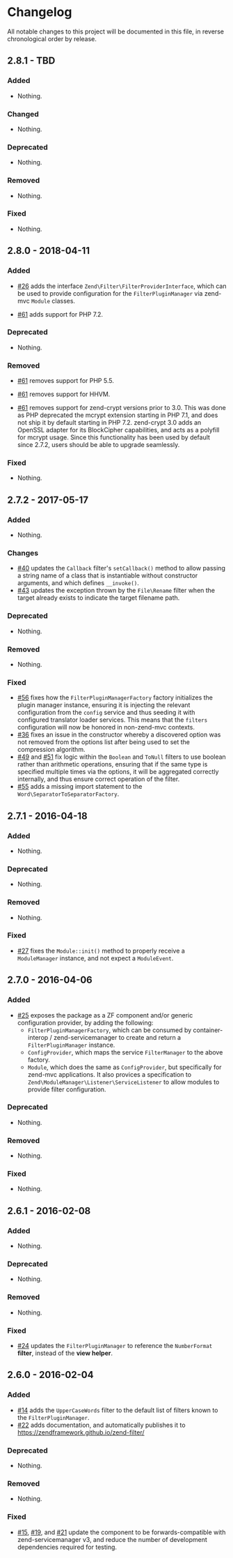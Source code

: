 # Changelog

All notable changes to this project will be documented in this file, in reverse chronological order by release.

## 2.8.1 - TBD

### Added

- Nothing.

### Changed

- Nothing.

### Deprecated

- Nothing.

### Removed

- Nothing.

### Fixed

- Nothing.

## 2.8.0 - 2018-04-11

### Added

- [#26](https://github.com/zendframework/zend-filter/pull/26) adds the interface
  `Zend\Filter\FilterProviderInterface`, which can be used to provide
  configuration for the `FilterPluginManager` via zend-mvc `Module` classes.

- [#61](https://github.com/zendframework/zend-filter/pull/61) adds support for
  PHP 7.2.

### Deprecated

- Nothing.

### Removed

- [#61](https://github.com/zendframework/zend-filter/pull/61) removes support
  for PHP 5.5.

- [#61](https://github.com/zendframework/zend-filter/pull/61) removes support
  for HHVM.

- [#61](https://github.com/zendframework/zend-filter/pull/61) removes support
  for zend-crypt versions prior to 3.0. This was done as PHP deprecated the
  mcrypt extension starting in PHP 7.1, and does not ship it by default
  starting in PHP 7.2. zend-crypt 3.0 adds an OpenSSL adapter for its
  BlockCipher capabilities, and acts as a polyfill for mcrypt usage. Since this
  functionality has been used by default since 2.7.2, users should be able to
  upgrade seamlessly.

### Fixed

- Nothing.

## 2.7.2 - 2017-05-17

### Added

- Nothing.

### Changes

- [#40](https://github.com/zendframework/zend-filter/pull/40) updates the
  `Callback` filter's `setCallback()` method to allow passing a string name of a
  class that is instantiable without constructor arguments, and which defines
  `__invoke()`.
- [#43](https://github.com/zendframework/zend-filter/pull/43) updates the
  exception thrown by the `File\Rename` filter when the target already exists to
  indicate the target filename path.

### Deprecated

- Nothing.

### Removed

- Nothing.

### Fixed

- [#56](https://github.com/zendframework/zend-filter/pull/56) fixes how the
  `FilterPluginManagerFactory` factory initializes the plugin manager instance,
  ensuring it is injecting the relevant configuration from the `config` service
  and thus seeding it with configured translator loader services. This means
  that the `filters` configuration will now be honored in non-zend-mvc contexts.
- [#36](https://github.com/zendframework/zend-filter/pull/36) fixes an issue in
  the constructor whereby a discovered option was not removed from the options
  list after being used to set the compression algorithm.
- [#49](https://github.com/zendframework/zend-filter/pull/49) and
  [#51](https://github.com/zendframework/zend-filter/pull/51) fix logic within
  the `Boolean` and `ToNull` filters to use boolean rather than arithmetic
  operations, ensuring that if the same type is specified multiple times via the
  options, it will be aggregated correctly internally, and thus ensure correct
  operation of the filter.
- [#55](https://github.com/zendframework/zend-filter/pull/55) adds a missing
  import statement to the `Word\SeparatorToSeparatorFactory`.

## 2.7.1 - 2016-04-18

### Added

- Nothing.

### Deprecated

- Nothing.

### Removed

- Nothing.

### Fixed

- [#27](https://github.com/zendframework/zend-filter/pull/27) fixes the
  `Module::init()` method to properly receive a `ModuleManager` instance, and
  not expect a `ModuleEvent`.

## 2.7.0 - 2016-04-06

### Added

- [#25](https://github.com/zendframework/zend-filter/pull/25) exposes the
  package as a ZF component and/or generic configuration provider, by adding the
  following:
  - `FilterPluginManagerFactory`, which can be consumed by container-interop /
    zend-servicemanager to create and return a `FilterPluginManager` instance.
  - `ConfigProvider`, which maps the service `FilterManager` to the above
    factory.
  - `Module`, which does the same as `ConfigProvider`, but specifically for
    zend-mvc applications. It also provices a specification to
    `Zend\ModuleManager\Listener\ServiceListener` to allow modules to provide
    filter configuration.

### Deprecated

- Nothing.

### Removed

- Nothing.

### Fixed

- Nothing.

## 2.6.1 - 2016-02-08

### Added

- Nothing.

### Deprecated

- Nothing.

### Removed

- Nothing.

### Fixed

- [#24](https://github.com/zendframework/zend-filter/pull/24) updates the
  `FilterPluginManager` to reference the `NumberFormat` **filter**, instead of
  the **view helper**.

## 2.6.0 - 2016-02-04

### Added

- [#14](https://github.com/zendframework/zend-filter/pull/14) adds the
  `UpperCaseWords` filter to the default list of filters known to the
  `FilterPluginManager`.
- [#22](https://github.com/zendframework/zend-filter/pull/22) adds
  documentation, and automatically publishes it to
  https://zendframework.github.io/zend-filter/

### Deprecated

- Nothing.

### Removed

- Nothing.

### Fixed

- [#15](https://github.com/zendframework/zend-filter/pull/15),
  [#19](https://github.com/zendframework/zend-filter/pull/19), and
  [#21](https://github.com/zendframework/zend-filter/pull/21)
  update the component to be forwards-compatible with zend-servicemanager v3,
  and reduce the number of development dependencies required for testing.
